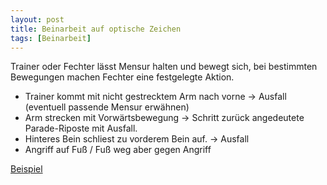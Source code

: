 ```yaml
---
layout: post
title: Beinarbeit auf optische Zeichen
tags: [Beinarbeit]
---
```


Trainer oder Fechter lässt Mensur halten und bewegt sich, bei bestimmten Bewegungen machen Fechter eine festgelegte Aktion.

* Trainer kommt mit nicht gestrecktem Arm nach vorne -> Ausfall (eventuell passende Mensur erwähnen)
* Arm strecken mit Vorwärtsbewegung -> Schritt zurück angedeutete Parade-Riposte mit Ausfall.
* Hinteres Bein schliest zu vorderem Bein auf. -> Ausfall 
* Angriff auf Fuß / Fuß weg aber gegen Angriff

[Beispiel](https://www.youtube.com/watch?v=l6AWEmhbKq4&list=PLiw77fdUd29GVPsIUFwCJsIByVvn9i2iD&index=8)
